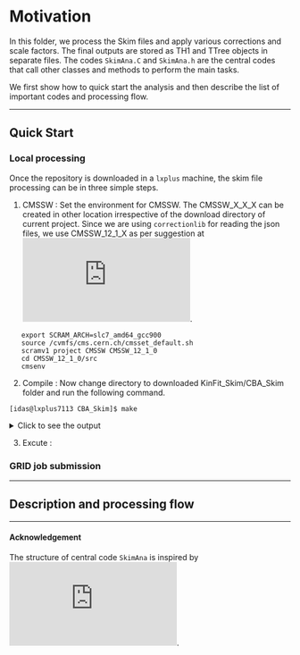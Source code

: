 # Motivation

In this folder, we process the Skim files and apply various corrections and scale factors. 
The final outputs are stored as TH1 and TTree objects in separate files.
The codes `SkimAna.C` and `SkimAna.h` are the central codes that call other classes and methods to perform the main tasks.

We first show how to quick start the analysis and then describe the list of important codes and processing flow.

---
## Quick Start

### Local processing

Once the repository is downloaded in a `lxplus` machine, the skim file processing can be in three simple steps.

1. CMSSW : Set the environment for CMSSW. The CMSSW_X_X_X can be created in other location irrespective of the download directory of current project. Since we are using `correctionlib` for reading the json files, we use CMSSW_12_1_X as per suggestion at ![link](https://cms-nanoaod.github.io/correctionlib/install.html#inside-cmssw). 

```console
   export SCRAM_ARCH=slc7_amd64_gcc900
   source /cvmfs/cms.cern.ch/cmsset_default.sh
   scramv1 project CMSSW CMSSW_12_1_0
   cd CMSSW_12_1_0/src
   cmsenv
```

2. Compile : Now change directory to downloaded KinFit_Skim/CBA_Skim folder and run the following command.
```console
[idas@lxplus7113 CBA_Skim]$ make
```
<details>
<summary markdown="span">Click to see the output</summary>
```console
g++ -fPIC -g  -c `root-config --libs` -I`root-config --incdir` -std=c++17 -D STANDALONE src/FactorizedJetCorrector.cpp -o src/FactorizedJetCorrector.o
g++ -fPIC -g  -c `root-config --libs` -I`root-config --incdir` -std=c++17 -D STANDALONE src/JetCorrectorParameters.cpp -o src/JetCorrectorParameters.o
g++ -fPIC -g  -c `root-config --libs` -I`root-config --incdir` -std=c++17 -D STANDALONE src/SimpleJetCorrector.cpp -o src/SimpleJetCorrector.o
g++ -fPIC -g  -c `root-config --libs` -I`root-config --incdir` -std=c++17 -D STANDALONE src/JetCorrectionUncertainty.cpp -o src/JetCorrectionUncertainty.o 
g++ -fPIC -g  -c `root-config --libs` -I`root-config --incdir` -std=c++17 -D STANDALONE src/SimpleJetCorrectionUncertainty.cpp -o src/SimpleJetCorrectionUncertainty.o
g++ -fPIC -g  -c `root-config --libs` -I`root-config --incdir` -std=c++17 -D STANDALONE src/JECvariation.cpp -o src/JECvariation.o
g++ -fPIC -g  -c `root-config --libs` -I`root-config --incdir` -std=c++17 -D STANDALONE src/JetResolutionObject.cc -o src/JetResolutionObject.o
g++ -fPIC -g  -c `root-config --libs` -I`root-config --incdir` -std=c++17 -D STANDALONE src/JetResolution.cc -o src/JetResolution.o
g++ -fPIC -g  -c -I`root-config --incdir` -std=c++17 -D STANDALONE src/EventTree.cpp -o src/EventTree.o
g++ -fPIC -g  -c -I`root-config --incdir` -std=c++17 -D STANDALONE src/Selector.cpp -o src/Selector.o
g++ -fPIC -g  -c -I`root-config --incdir` -std=c++17 -D STANDALONE src/EventPick.cpp -o src/EventPick.o
g++ -fPIC -g  -c `root-config --libs` -I`root-config --incdir` -std=c++17 -D STANDALONE src/RoccoR.cc -o src/RoccoR.o
g++ -fPIC -g  -c -I`root-config --incdir` -std=c++17 -D STANDALONE src/PUReweight.cpp -o src/PUReweight.o
g++ -fPIC -g  -c -I`root-config --incdir` -std=c++17 -D STANDALONE src/BTagCalibrationStandalone.cpp -o src/BTagCalibrationStandalone.o
g++ -fPIC -g  -o SkimAna `correction config --cflags --ldflags --rpath` `root-config --libs` -I`root-config --incdir` -I/cvmfs/cms.cern.ch/slc7_amd64_gcc900/cms/cmssw/CMSSW_12_1_0/src -L/cvmfs/cms.cern.ch/slc7_amd64_gcc900/cms/cmssw/CMSSW_12_1_0/lib/slc7_amd64_gcc900 -std=c++17 -D STANDALONE src/EventTree.o src/EventPick.o src/Selector.o  src/PUReweight.o src/BTagCalibrationStandalone.o src/Utils.cc src/FactorizedJetCorrector.o src/JetCorrectorParameters.o src/SimpleJetCorrector.o src/JetCorrectionUncertainty.o src/SimpleJetCorrectionUncertainty.o src/JECvariation.o src/RoccoR.o src/JetResolution.cc src/JetResolutionObject.cc SkimAna.C -lPhysicsToolsKinFitter -lEG -lProof
```
</details>




3. Excute : 

### GRID job submission

---
## Description and processing flow



---
#### Acknowledgement

The structure of central code `SkimAna` is inspired by ![h1Analysis](https://root.cern/doc/master/h1analysis_8C.html).
